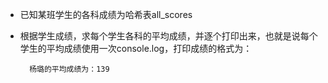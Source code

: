 - 已知某班学生的各科成绩为哈希表all\_scores
- 根据学生成绩，求每个学生各科的平均成绩，并逐个打印出来，也就是说每个学生的平均成绩使用一次console.log，打印成绩的格式为：

        杨璐的平均成绩为：139